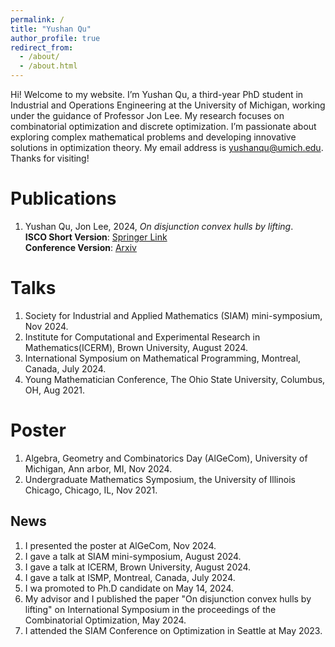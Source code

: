 ```yaml
---
permalink: /
title: "Yushan Qu"
author_profile: true
redirect_from: 
  - /about/
  - /about.html
---
```


Hi! Welcome to my website. I’m Yushan Qu, a third-year PhD student in Industrial and Operations Engineering at the University of Michigan, working under the guidance of Professor Jon Lee. My research focuses on combinatorial optimization and discrete optimization. I’m passionate about exploring complex mathematical problems and developing innovative solutions in optimization theory. My email address is yushanqu@umich.edu. Thanks for visiting!

Publications
======
1. Yushan Qu, Jon Lee, 2024, *On disjunction convex hulls by lifting*.  
   **ISCO Short Version**: [Springer Link](https://link.springer.com/chapter/10.1007/978-3-031-60924-4_1)  
   **Conference Version**: [Arxiv](https://arxiv.org/pdf/2407.15244)

Talks
======
1. Society for Industrial and Applied Mathematics (SIAM) mini-symposium, Nov 2024.
1. Institute for Computational and Experimental Research in Mathematics(ICERM), Brown University, August 2024.
1. International Symposium on Mathematical Programming, Montreal, Canada, July 2024.
1. Young Mathematician Conference, The Ohio State University, Columbus, OH, Aug 2021.

Poster
======
1. Algebra, Geometry and Combinatorics Day (AlGeCom), University of Michigan, Ann arbor, MI, Nov 2024.
1. Undergraduate Mathematics Symposium, the University of Illinois Chicago, Chicago, IL, Nov 2021.

News
------
1. I presented the poster at AlGeCom, Nov 2024.
1. I gave a talk at SIAM mini-symposium, August 2024.
1. I gave a talk at ICERM, Brown University, August 2024.
1. I gave a talk at ISMP, Montreal, Canada, July 2024.
1. I wa promoted to Ph.D candidate on May 14, 2024.
1. My advisor and I published the paper "On disjunction convex hulls by lifting" on International Symposium in the proceedings of the Combinatorial Optimization, May 2024.
1. I attended the SIAM Conference on Optimization in Seattle at May 2023.

<!--Create content & metadata
------
For site content, there is one markdown file for each type of content, which are stored in directories like _publications, _talks, _posts, _teaching, or _pages. For example, each talk is a markdown file in the [_talks directory](https://github.com/academicpages/academicpages.github.io/tree/master/_talks). At the top of each markdown file is structured data in YAML about the talk, which the theme will parse to do lots of cool stuff. The same structured data about a talk is used to generate the list of talks on the [Talks page](https://academicpages.github.io/talks), each [individual page](https://academicpages.github.io/talks/2012-03-01-talk-1) for specific talks, the talks section for the [CV page](https://academicpages.github.io/cv), and the [map of places you've given a talk](https://academicpages.github.io/talkmap.html) (if you run this [python file](https://github.com/academicpages/academicpages.github.io/blob/master/talkmap.py) or [Jupyter notebook](https://github.com/academicpages/academicpages.github.io/blob/master/talkmap.ipynb), which creates the HTML for the map based on the contents of the _talks directory).

**Markdown generator**

I have also created [a set of Jupyter notebooks](https://github.com/academicpages/academicpages.github.io/tree/master/markdown_generator
) that converts a CSV containing structured data about talks or presentations into individual markdown files that will be properly formatted for the Academic Pages template. The sample CSVs in that directory are the ones I used to create my own personal website at stuartgeiger.com. My usual workflow is that I keep a spreadsheet of my publications and talks, then run the code in these notebooks to generate the markdown files, then commit and push them to the GitHub repository.

How to edit your site's GitHub repository
------
Many people use a git client to create files on their local computer and then push them to GitHub's servers. If you are not familiar with git, you can directly edit these configuration and markdown files directly in the github.com interface. Navigate to a file (like [this one](https://github.com/academicpages/academicpages.github.io/blob/master/_talks/2012-03-01-talk-1.md) and click the pencil icon in the top right of the content preview (to the right of the "Raw | Blame | History" buttons). You can delete a file by clicking the trashcan icon to the right of the pencil icon. You can also create new files or upload files by navigating to a directory and clicking the "Create new file" or "Upload files" buttons. 

Example: editing a markdown file for a talk
![Editing a markdown file for a talk](/images/editing-talk.png)

For more info
------
More info about configuring Academic Pages can be found in [the guide](https://academicpages.github.io/markdown/). The [guides for the Minimal Mistakes theme](https://mmistakes.github.io/minimal-mistakes/docs/configuration/) (which this theme was forked from) might also be helpful.-->
